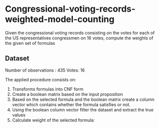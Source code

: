 # Congressional-voting-records-weighted-model-counting
Given the congressional voting records consisting on the votes for each of the US representatives congressmen on 16 votes, compute the weights of the given set of formulas

## Dataset
 Number of observations : 435
 Votes: 16



The applied procedure consists on:

1. Transforms formulas into CNF form
2. Create a boolean matrix based on the input proposition 
3. Based on the selected formula and the boolean matrix create a column vector which contains whether the formula satisfies or not.
4. Using the boolean column vector filter the dataset and extract the true values
5. Calculate weight of the selected formula: 

